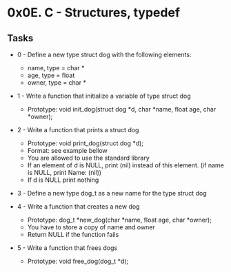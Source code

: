 # 0x0E. C - Structures, typedef #

## Tasks ##

* 0 - Define a new type struct dog with the following elements:
	* name, type = char *
	* age, type = float
	* owner, type = char *

* 1 - Write a function that initialize a variable of type struct dog
	* Prototype: void init_dog(struct dog *d, char *name, float age, char *owner); 

* 2 - Write a function that prints a struct dog
	* Prototype: void print_dog(struct dog *d);
	* Format: see example bellow
	* You are allowed to use the standard library
	* If an element of d is NULL, print (nil) instead of this element. (if name is NULL, print Name: (nil))
	* If d is NULL print nothing

* 3 - Define a new type dog_t as a new name for the type struct dog

* 4 - Write a function that creates a new dog
	* Prototype: dog_t *new_dog(char *name, float age, char *owner);
	* You have to store a copy of name and owner
	* Return NULL if the function fails
 
* 5 - Write a function that frees dogs
	* Prototype: void free_dog(dog_t *d);
